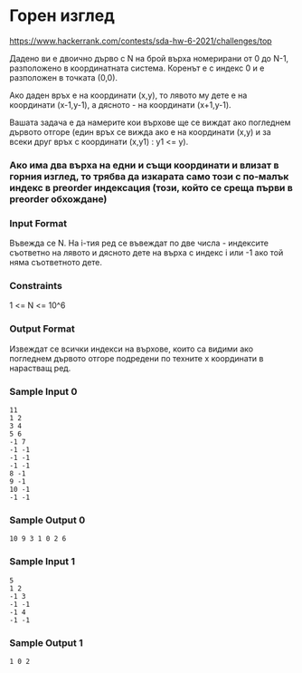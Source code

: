 # Горен изглед

https://www.hackerrank.com/contests/sda-hw-6-2021/challenges/top

Дадено ви е двоично дърво с N на брой върха номерирани от 0 до N-1, разположено в координатната система. Коренът е с индекс 0 и е разположен в точката (0,0).

Ако даден връх е на координати (x,y), то лявото му дете е на координати (x-1,y-1), а дясното - на координати (x+1,y-1).

Вашата задача е да намерите кои върхове ще се виждат ако погледнем дървото отгоре (един връх се вижда ако е на координати (x,y) и за всеки друг връх с координати (x,y1) : y1 <= y).

### Ако има два върха на едни и същи координати и влизат в горния изглед, то трябва да изкарата само този с по-малък индекс в preorder индексация (този, който се среща първи в preorder обхождане)

### Input Format

Въвежда се N. На i-тия ред се въвеждат по две числа - индексите съответно на лявото и дясното дете на върха с индекс i или -1 ако той няма съответното дете.

### Constraints

1 <= N <= 10^6 

### Output Format

Извеждат се всички индекси на върхове, които са видими ако погледнем дървото отгоре подредени по техните x координати в нарастващ ред.

### Sample Input 0

```
11
1 2
3 4
5 6
-1 7
-1 -1
-1 -1
-1 -1
8 -1
9 -1
10 -1
-1 -1
```

### Sample Output 0

```
10 9 3 1 0 2 6 
```

### Sample Input 1

```
5
1 2
-1 3
-1 -1
-1 4
-1 -1
```

### Sample Output 1

```
1 0 2 
```